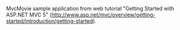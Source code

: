 MvcMovie sample application from web tutorial "Getting Started with ASP.NET MVC 5" (http://www.asp.net/mvc/overview/getting-started/introduction/getting-started).